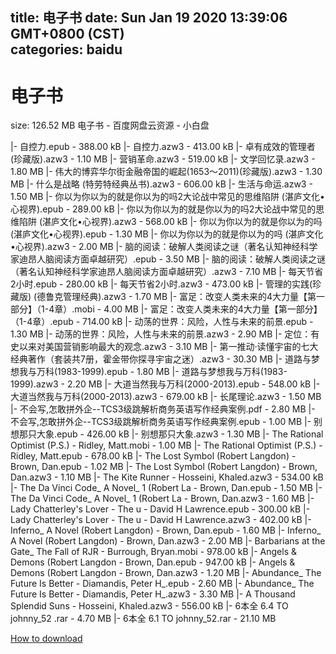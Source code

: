 
title: 电子书
date: Sun Jan 19 2020 13:39:06 GMT+0800 (CST)    
categories: baidu
---

# 电子书
size: 126.52 MB
 电子书 - 百度网盘云资源 - 小白盘
 
|- 自控力.epub - 388.00 kB
|- 自控力.azw3 - 413.00 kB
|- 卓有成效的管理者(珍藏版).azw3 - 1.10 MB
|- 营销革命.azw3 - 519.00 kB
|- 文学回忆录.azw3 - 1.80 MB
|- 伟大的博弈华尔街金融帝国的崛起(1653～2011)(珍藏版).azw3 - 1.30 MB
|- 什么是战略 (特劳特经典丛书).azw3 - 606.00 kB
|- 生活与命运.azw3 - 1.50 MB
|- 你以为你以为的就是你以为的吗2大论战中常见的思维陷阱 (湛庐文化•心视界).epub - 289.00 kB
|- 你以为你以为的就是你以为的吗2大论战中常见的思维陷阱 (湛庐文化•心视界).azw3 - 568.00 kB
|- 你以为你以为的就是你以为的吗 (湛庐文化•心视界).epub - 1.30 MB
|- 你以为你以为的就是你以为的吗 (湛庐文化•心视界).azw3 - 2.00 MB
|- 脑的阅读：破解人类阅读之谜（著名认知神经科学家迪昂人脑阅读方面卓越研究）.epub - 3.50 MB
|- 脑的阅读：破解人类阅读之谜（著名认知神经科学家迪昂人脑阅读方面卓越研究）.azw3 - 7.10 MB
|- 每天节省2小时.epub - 280.00 kB
|- 每天节省2小时.azw3 - 473.00 kB
|- 管理的实践(珍藏版) (德鲁克管理经典).azw3 - 1.70 MB
|- 富足：改变人类未来的4大力量【第一部分】（1-4章）.mobi - 4.00 MB
|- 富足：改变人类未来的4大力量【第一部分】（1-4章）.epub - 714.00 kB
|- 动荡的世界：风险，人性与未来的前景.epub - 1.30 MB
|- 动荡的世界：风险，人性与未来的前景.azw3 - 2.90 MB
|- 定位：有史以来对美国营销影响最大的观念.azw3 - 3.10 MB
|- 第一推动·读懂宇宙的七大经典著作（套装共7册，霍金带你探寻宇宙之迷）.azw3 - 30.30 MB
|- 道路与梦想我与万科(1983-1999).epub - 1.80 MB
|- 道路与梦想我与万科(1983-1999).azw3 - 2.20 MB
|- 大道当然我与万科(2000-2013).epub - 548.00 kB
|- 大道当然我与万科(2000-2013).azw3 - 679.00 kB
|- 长尾理论.azw3 - 1.50 MB
|- 不会写,怎敢拼外企--TCS3级跳解析商务英语写作经典案例.pdf - 2.80 MB
|- 不会写,怎敢拼外企--TCS3级跳解析商务英语写作经典案例.epub - 1.00 MB
|- 别想那只大象.epub - 426.00 kB
|- 别想那只大象.azw3 - 1.30 MB
|- The Rational Optimist (P.S.) - Ridley, Matt.mobi - 1.00 MB
|- The Rational Optimist (P.S.) - Ridley, Matt.epub - 678.00 kB
|- The Lost Symbol (Robert Langdon) - Brown, Dan.epub - 1.02 MB
|- The Lost Symbol (Robert Langdon) - Brown, Dan.azw3 - 1.10 MB
|- The Kite Runner - Hosseini, Khaled.azw3 - 534.00 kB
|- The Da Vinci Code_ A Novel_ 1 (Robert La - Brown, Dan.epub - 1.50 MB
|- The Da Vinci Code_ A Novel_ 1 (Robert La - Brown, Dan.azw3 - 1.60 MB
|- Lady Chatterley's Lover - The u - David H Lawrence.epub - 300.00 kB
|- Lady Chatterley's Lover - The u - David H Lawrence.azw3 - 402.00 kB
|- Inferno_ A Novel (Robert Langdon) - Brown, Dan.epub - 1.60 MB
|- Inferno_ A Novel (Robert Langdon) - Brown, Dan.azw3 - 2.00 MB
|- Barbarians at the Gate_ The Fall of RJR  - Burrough, Bryan.mobi - 978.00 kB
|- Angels & Demons (Robert Langdon - Brown, Dan.epub - 947.00 kB
|- Angels & Demons (Robert Langdon - Brown, Dan.azw3 - 1.20 MB
|- Abundance_ The Future Is Better - Diamandis, Peter H_.epub - 2.60 MB
|- Abundance_ The Future Is Better - Diamandis, Peter H_.azw3 - 3.30 MB
|- A Thousand Splendid Suns - Hosseini, Khaled.azw3 - 556.00 kB
|- 6本全 6.4 TO johnny_52 .rar - 4.70 MB
|- 6本全 6.1 TO johnny_52.rar - 21.10 MB

[How to download](https://bpcam.bemobtrk.com/go/2ceec3aa-1ca2-46d6-b9ff-aaa5c184517c?jno=286)